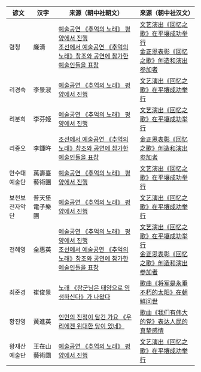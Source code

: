 |谚文|汉字|来源（朝中社朝文）|来源（朝中社汉文）|
|-|-|-|-|
|렴청|廉淸|[예술공연 《추억의 노래》 평양에서 진행](http://www.kcna.kp/kcna.user.article.retrieveNewsViewInfoList.kcmsf?article_code=AR0059723&lang=kor)<br>[조선에서 예술공연 《추억의 노래》창조와 공연에 참가한 예술인들을 표창](http://www.kcna.kp/kcna.user.article.retrieveNewsViewInfoList.kcmsf?article_code=AR0060931&lang=kor)|[文艺演出《回忆之歌》在平壤成功举行](http://www.kcna.kp/kcna.user.article.retrieveNewsViewInfoList.kcmsf?article_code=AR0059723&lang=chn)<br>[金正恩表彰《回忆之歌》创造和演出参加者](http://www.kcna.kp/kcna.user.article.retrieveNewsViewInfoList.kcmsf?article_code=AR0060931&lang=chn)|
|리경숙|李景淑|[예술공연 《추억의 노래》 평양에서 진행](http://www.kcna.kp/kcna.user.article.retrieveNewsViewInfoList.kcmsf?article_code=AR0059723&lang=kor)|[文艺演出《回忆之歌》在平壤成功举行](http://www.kcna.kp/kcna.user.article.retrieveNewsViewInfoList.kcmsf?article_code=AR0059723&lang=chn)|
|리분희|李芬姬|[예술공연 《추억의 노래》 평양에서 진행](http://www.kcna.kp/kcna.user.article.retrieveNewsViewInfoList.kcmsf?article_code=AR0059723&lang=kor)|[文艺演出《回忆之歌》在平壤成功举行](http://www.kcna.kp/kcna.user.article.retrieveNewsViewInfoList.kcmsf?article_code=AR0059723&lang=chn)|
|리종오|李鍾旿|[조선에서 예술공연 《추억의 노래》창조와 공연에 참가한 예술인들을 표창](http://www.kcna.kp/kcna.user.article.retrieveNewsViewInfoList.kcmsf?article_code=AR0060931&lang=kor)|[金正恩表彰《回忆之歌》创造和演出参加者](http://www.kcna.kp/kcna.user.article.retrieveNewsViewInfoList.kcmsf?article_code=AR0060931&lang=chn)|
|만수대예술단|萬壽臺藝術團|[예술공연 《추억의 노래》 평양에서 진행](http://www.kcna.kp/kcna.user.article.retrieveNewsViewInfoList.kcmsf?article_code=AR0059723&lang=kor)|[文艺演出《回忆之歌》在平壤成功举行](http://www.kcna.kp/kcna.user.article.retrieveNewsViewInfoList.kcmsf?article_code=AR0059723&lang=chn)|
|보천보전자악단|普天堡電子樂團|[예술공연 《추억의 노래》 평양에서 진행](http://www.kcna.kp/kcna.user.article.retrieveNewsViewInfoList.kcmsf?article_code=AR0059723&lang=kor)|[文艺演出《回忆之歌》在平壤成功举行](http://www.kcna.kp/kcna.user.article.retrieveNewsViewInfoList.kcmsf?article_code=AR0059723&lang=chn)|
|전혜영|全惠英|[예술공연 《추억의 노래》 평양에서 진행](http://www.kcna.kp/kcna.user.article.retrieveNewsViewInfoList.kcmsf?article_code=AR0059723&lang=kor)<br>[조선에서 예술공연 《추억의 노래》창조와 공연에 참가한 예술인들을 표창](http://www.kcna.kp/kcna.user.article.retrieveNewsViewInfoList.kcmsf?article_code=AR0060931&lang=kor)|[文艺演出《回忆之歌》在平壤成功举行](http://www.kcna.kp/kcna.user.article.retrieveNewsViewInfoList.kcmsf?article_code=AR0059723&lang=chn)<br>[金正恩表彰《回忆之歌》创造和演出参加者](http://www.kcna.kp/kcna.user.article.retrieveNewsViewInfoList.kcmsf?article_code=AR0060931&lang=chn)|
|최준경|崔俊景|[노래 《장군님은 태양으로 영생하신다》가 나왔다](https://web.archive.org/web/20141011211855/http://www.kcna.co.jp/calendar/2012/01/01-15/2012-0115-025.html)|[歌曲《将军是永垂不朽的太阳》在朝鲜问世](http://blog.sina.com.cn/s/blog_4cc04fe10100xujf.html)|
|황진영|黃進英|[인민의 진정이 담긴 가요 《우리에겐 위대한 당이 있네》](http://www.kcna.kp/kcna.user.article.retrieveNewsViewInfoList.kcmsf?article_code=AR0136602&lang=kor)|[歌曲《我们有伟大的党》表达人民的真挚感情](http://www.kcna.kp/kcna.user.article.retrieveNewsViewInfoList.kcmsf?article_code=AR0136602&lang=chn)|
|왕재산예술단|王在山藝術團|[예술공연 《추억의 노래》 평양에서 진행](http://www.kcna.kp/kcna.user.article.retrieveNewsViewInfoList.kcmsf?article_code=AR0059723&lang=kor)|[文艺演出《回忆之歌》在平壤成功举行](http://www.kcna.kp/kcna.user.article.retrieveNewsViewInfoList.kcmsf?article_code=AR0059723&lang=chn)|
